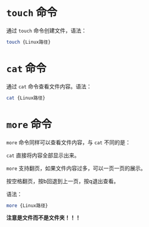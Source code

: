 # `touch` 命令

通过 `touch` 命令创建文件，语法：

```bash
touch {Linux路径}
```

# `cat` 命令

通过 `cat` 命令查看文件内容。语法：

```bash
cat {Linux路径}
```

# `more` 命令

`more` 命令同样可以查看文件内容，与 `cat` 不同的是：

`cat` 直接将内容全部显示出来。

`more` 支持翻页，如果文件内容过多，可以一页一页的展示。

按空格翻页，按b回退到上一页，按q退出查看。

语法：

```bash
more {Linux路径}
```

**注意是文件而不是文件夹！！！**